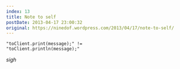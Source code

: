 ```yaml
---
index: 13
title: Note to self
postDate: 2013-04-17 23:00:32
original: https://ninedof.wordpress.com/2013/04/17/note-to-self/
---
```


<code>"toClient.print(message);" != "toClient.println(message);"</code>

*sigh*
